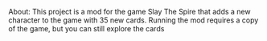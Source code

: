 About: This project is a mod for the game Slay The Spire that adds a new character to the game with 35 new cards. Running the mod requires a copy of the game, but you can still explore
the cards 
